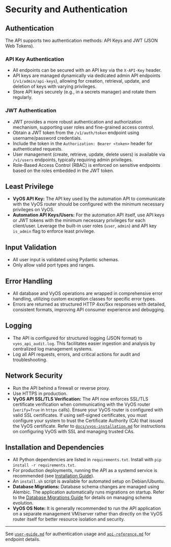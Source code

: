 # Security and Authentication

## Authentication
The API supports two authentication methods: API Keys and JWT (JSON Web Tokens).

### API Key Authentication
- All endpoints can be secured with an API key via the `X-API-Key` header.
- API keys are managed dynamically via dedicated admin API endpoints (`/v1/admin/api-keys`), allowing for creation, retrieval, update, and deletion of keys with varying privileges.
- Store API keys securely (e.g., in a secrets manager) and rotate them regularly.

### JWT Authentication
- JWT provides a more robust authentication and authorization mechanism, supporting user roles and fine-grained access control.
- Obtain a JWT token from the `/v1/auth/token` endpoint using username/password credentials.
- Include the token in the `Authorization: Bearer <token>` header for authenticated requests.
- User management (create, retrieve, update, delete users) is available via `/v1/users` endpoints, typically requiring admin privileges.
- Role-Based Access Control (RBAC) is enforced on sensitive endpoints based on the roles embedded in the JWT token.


## Least Privilege
- **VyOS API Key:** The API key used by the automation API to communicate with the VyOS router should be configured with the minimum necessary privileges on VyOS.
- **Automation API Keys/Users:** For the automation API itself, use API keys or JWT tokens with the minimum necessary privileges for each client/user. Leverage the built-in user roles (`user`, `admin`) and API key `is_admin` flag to enforce least privilege.

## Input Validation
- All user input is validated using Pydantic schemas.
- Only allow valid port types and ranges.

## Error Handling
- All database and VyOS operations are wrapped in comprehensive error handling, utilizing custom exception classes for specific error types.
- Errors are returned as structured HTTP 4xx/5xx responses with detailed, consistent formats, improving API consumer experience and debugging.

## Logging
- The API is configured for structured logging (JSON format) to `vyos_api_audit.log`. This facilitates easier ingestion and analysis by centralized log management systems.
- Log all API requests, errors, and critical actions for audit and troubleshooting.

## Network Security
- Run the API behind a firewall or reverse proxy.
- Use HTTPS in production.
- **VyOS API SSL/TLS Verification:** The API now enforces SSL/TLS certificate verification when communicating with the VyOS router (`verify=True` in `httpx` calls). Ensure your VyOS router is configured with valid SSL certificates. If using self-signed certificates, you must configure your system to trust the Certificate Authority (CA) that issued the VyOS certificate. Refer to [`docs/vyos-installation.md`](docs/vyos-installation.md) for instructions on configuring VyOS with SSL and managing trusted CAs.

## Installation and Dependencies
- All Python dependencies are listed in `requirements.txt`. Install with `pip install -r requirements.txt`.
- For production deployments, running the API as a systemd service is recommended (see [Installation Guide](docs/vyos-installation.md)).
- An `install.sh` script is available for automated setup on Debian/Ubuntu.
- **Database Migrations:** Database schema changes are managed using Alembic. The application automatically runs migrations on startup. Refer to the [Database Migrations Guide](docs/database-migrations.md) for details on managing schema evolution.
- **VyOS OS Note:** It is generally recommended to run the API application on a separate management VM/server rather than directly on the VyOS router itself for better resource isolation and security.

---
See [`user-guide.md`](docs/user-guide.md) for authentication usage and [`api-reference.md`](docs/api-reference.md) for endpoint details.
